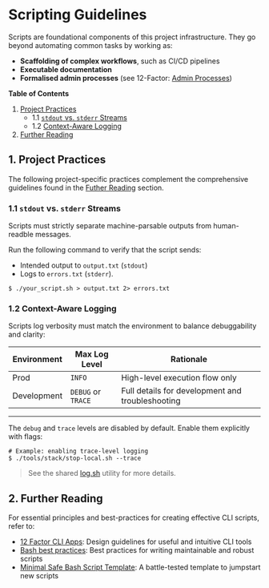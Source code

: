 # Scripting Guidelines

Scripts are foundational components of this project infrastructure. They go beyond automating common tasks by working as:

 * **Scaffolding of complex workflows**, such as CI/CD pipelines
 * **Executable documentation**
 * **Formalised admin processes** (see 12-Factor: [Admin Processes](/docs/devops/Admin.md))


**Table of Contents**

1. [Project Practices](#1-project-practices)
    - 1.1 [`stdout` vs. `stderr` Streams](#11-stdout-vs-stderr-streams)
    - 1.2 [Context-Aware Logging](#12-context-aware-logging)
2. [Further Reading](#2-further-reading)


## 1. Project Practices

The following project-specific practices complement the comprehensive guidelines found in the [Futher Reading](#2-further-reading) section.

### 1.1 `stdout` vs. `stderr` Streams

Scripts must strictly separate machine-parsable outputs from human-readble messages.

Run the following command to verify that the script sends:
  * Intended output to  `output.txt` (`stdout`)
  * Logs to `errors.txt`  (`stderr`).

```
$ ./your_script.sh > output.txt 2> errors.txt
```

### 1.2 Context-Aware Logging

Scripts log verbosity must match the environment to balance debuggability and clarity:

| Environment       | Max Log Level         | Rationale                                        |
|-------------------|-----------------------|--------------------------------------------------|
| Prod              | `INFO`                | High-level execution flow only                   |
| Development       | `DEBUG` or `TRACE`    | Full details for development and troubleshooting |

---

The `debug` and `trace` levels are disabled by default. Enable them explicitly with flags:

```
# Example: enabling trace-level logging
$ ./tools/stack/stop-local.sh --trace
```

> See the shared [log.sh](/tools/utilities/logs.sh) utility for more details.


## 2. Further Reading

For essential principles and best-practices for creating effective CLI scripts, refer to:

 * [12 Factor CLI Apps](https://medium.com/@jdxcode/12-factor-cli-apps-dd3c227a0e46): Design guidelines for useful and intuitive CLI tools
 * [Bash best practices](https://bertvv.github.io/cheat-sheets/Bash.html): Best practices for writing maintainable and robust scripts
 * [Minimal Safe Bash Script Template](https://betterdev.blog/minimal-safe-bash-script-template/): A battle-tested template to jumpstart new scripts
